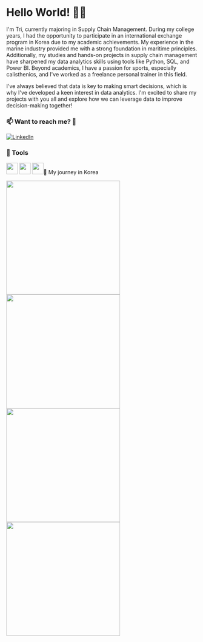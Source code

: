 # Hello World! 🏋️‍♂️
I'm Tri, currently majoring in Supply Chain Management. During my college years, I had the opportunity to participate in an international exchange program in Korea due to my academic achievements. My experience in the marine industry provided me with a strong foundation in maritime principles. Additionally, my studies and hands-on projects in supply chain management have sharpened my data analytics skills using tools like Python, SQL, and Power BI. Beyond academics, I have a passion for sports, especially calisthenics, and I've worked as a freelance personal trainer in this field.

I've always believed that data is key to making smart decisions, which is why I've developed a keen interest in data analytics. I'm excited to share my projects with you all and explore how we can leverage data to improve decision-making together!


### 📫 Want to reach me? 🤙

[![LinkedIn](https://img.shields.io/badge/LinkedIn-blue.svg?style=for-the-badge&logo=linkedin)](https://www.linkedin.com/in/chilamviec/)

### 🧰 Tools 

<p float="left">
  <img src="https://github.com/user-attachments/assets/fb8a36c4-42db-402e-9336-d74b2a35722b" width="30" />
  <img src="https://github.com/user-attachments/assets/a39d794b-1c97-40ae-8dbc-be74a5ee30fb" width="30" />
  <img src="https://github.com/user-attachments/assets/63ec3869-c0ce-4f27-937d-b189b2056c0a" width="30 />
</p>
<br>

### 🚢 My journey in Korea 

<p float="left">
  <img src="https://github.com/user-attachments/assets/695dcfcc-58f6-433b-8738-cf9d8e6e38a6" width="300" />
  <img src="https://github.com/user-attachments/assets/46cdd686-dde9-462e-b296-1e1f79fe2721" width="300" />
  <br>
  <img src="https://github.com/user-attachments/assets/6ad420ac-ed70-4e36-86c8-acc5b2de3ff7" width="300" /> 
  <img src="https://github.com/user-attachments/assets/e8eacbdd-64f8-4ba6-9323-7ea1abcddede" width="300" />
</p>


